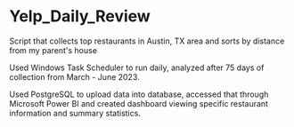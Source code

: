 # Yelp_Daily_Review
Script that collects top restaurants in Austin, TX area and sorts by distance from my parent's house

Used Windows Task Scheduler to run daily, analyzed after 75 days of collection from March - June 2023. 

Used PostgreSQL to upload data into database, accessed that through Microsoft Power BI and created dashboard viewing specific restaurant information and summary statistics. 
